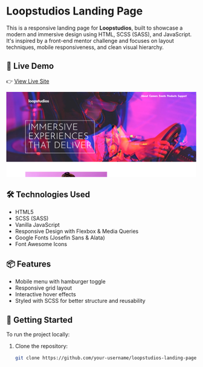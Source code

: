 # Loopstudios Landing Page

This is a responsive landing page for **Loopstudios**, built to showcase a modern and immersive design using HTML, SCSS (SASS), and JavaScript. It's inspired by a front-end mentor challenge and focuses on layout techniques, mobile responsiveness, and clean visual hierarchy.

## 📸 Live Demo

👉 [View Live Site](https://mohamedshal.github.io/Loopstudios_LandingPage/)

![Project Screenshot](./images/screeninreadme.png)

## 🛠️ Technologies Used

- HTML5
- SCSS (SASS)
- Vanilla JavaScript
- Responsive Design with Flexbox & Media Queries
- Google Fonts (Josefin Sans & Alata)
- Font Awesome Icons

## 📦 Features

- Mobile menu with hamburger toggle
- Responsive grid layout
- Interactive hover effects
- Styled with SCSS for better structure and reusability

## 🚀 Getting Started

To run the project locally:

1. Clone the repository:
   ```bash
   git clone https://github.com/your-username/loopstudios-landing-page.git
